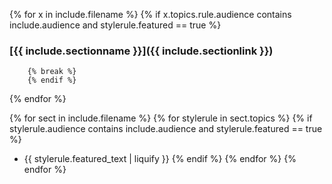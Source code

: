 {% for x in include.filename %}
        {% if x.topics.rule.audience contains include.audience and stylerule.featured == true %}
### [{{ include.sectionname }}]({{ include.sectionlink }})
        {% break %}
        {% endif %}
{% endfor %}

{% for sect in include.filename %}
    {% for stylerule in sect.topics %}
        {% if stylerule.audience contains include.audience and stylerule.featured == true %}
* {{ stylerule.featured_text | liquify }}
        {% endif %}
    {% endfor %}
{% endfor %}